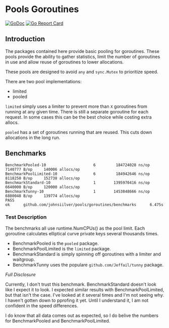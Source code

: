 # Pools Goroutines

[![GoDoc](https://godoc.org/github.com/johnsiilver/pools/goroutines?status.svg)](https://pkg.go.dev/github.com/johnsiilver/pools/goroutines)
[![Go Report Card](https://goreportcard.com/badge/github.com/johnsiilver/pools/goroutines)](https://goreportcard.com/report/github.com/johnsiilver/pools/goroutines)

## Introduction

The packages contained here provide basic pooling for goroutines. These pools provide the ability to gather statistics, limit the number of goroutines in use and allow reuse of goroutines to lower allocations.

These pools are designed to avoid `any` and `sync.Mutex` to prioritize speed. 

There are two pool implementations:
* limited
* pooled

`limited` simply uses a limiter to prevent more than `X` goroutines from running at any given time. There is still a separate goroutine for each request. In some cases this can be the best choice while costing extra allocs.

`pooled` has a set of goroutines running that are reused. This cuts down allocations in the long run.

## Benchmarks

```
BenchmarkPooled-10                     6         184724028 ns/op         7140777 B/op     140006 allocs/op
BenchmarkPoolLimited-10                6         184942646 ns/op         8118250 B/op     152738 allocs/op
BenchmarkStandard-10                   1        1395970416 ns/op         6640000 B/op     120000 allocs/op
BenchmarkTunny-10                      1        1453848666 ns/op         6880048 B/op     139774 allocs/op
PASS
ok      github.com/johnsiilver/pools/goroutines/benchmarks      6.475s
```

### Test Description

The benchmarks all use runtime.NumCPUs() as the pool limit. Each goroutine calculates elliptical curve private keys several thousands times.

* BenchmarkPooled is the `pooled` package.
* BenchmarkPoolLimited is the `limited` package.
* BenchmarkStandard is simply spinning off goroutines with a limiter and waitgroup.
* BenchmarkTunny uses the populare `github.com/Jeffail/tunny` package.

*Full Disclosure*

Currently, I don't trust this benchmark. BenchmarkStandard doesn't look like I expect it to look.  I expected similar results with BenchmarkPoolLimited, but that isn't the case.  I've looked at it several times and I'm not seeing why.  I haven't gotten down to pprofing it yet. Until I understand it, I am not confident in the speed differences.  

I do know that all data comes out as expected, so I do belive the numbers for BenchmarkPooled and BenchmarkPoolLimited.
